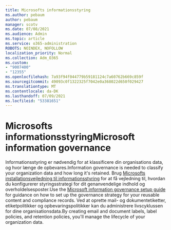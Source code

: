 ```yaml
---
title: Microsofts informationsstyring
ms.author: pebaum
author: pebaum
manager: scotv
ms.date: 07/08/2021
ms.audience: Admin
ms.topic: article
ms.service: o365-administration
ROBOTS: NOINDEX, NOFOLLOW
localization_priority: Normal
ms.collection: Adm_O365
ms.custom:
- "9007400"
- "12355"
ms.openlocfilehash: 7a93f94f044779b59181124c7a60762b669c859f
ms.sourcegitcommit: 49093c0f1322325f7042e0a368022d650f029427
ms.translationtype: MT
ms.contentlocale: da-DK
ms.lasthandoff: 07/09/2021
ms.locfileid: "53381651"
---
```

# <a name="microsoft-information-governance"></a><span data-ttu-id="40ff5-102">Microsofts informationsstyring</span><span class="sxs-lookup"><span data-stu-id="40ff5-102">Microsoft information governance</span></span>

<span data-ttu-id="40ff5-103">Informationsstyring er nødvendig for at klassificere din organisations data, og hvor længe de opbevares.</span><span class="sxs-lookup"><span data-stu-id="40ff5-103">Information governance is needed to classify your organization data and how long it's retained.</span></span> <span data-ttu-id="40ff5-104">Brug [Microsofts installationsvejledning til informationsstyring](https://admin.microsoft.com/AdminPortal/Home#/modernonboarding/migsetupguide) for at få vejledning til, hvordan du konfigurerer styringsstrategi for dit genanvendelige indhold og overholdelsesposter.</span><span class="sxs-lookup"><span data-stu-id="40ff5-104">Use the [Microsoft information governance setup guide](https://admin.microsoft.com/AdminPortal/Home#/modernonboarding/migsetupguide) for guidance on how to set up the governance strategy for your reusable content and compliance records.</span></span> <span data-ttu-id="40ff5-105">Ved at oprette mail- og dokumentetiketter, etiketpolitikker og opbevaringspolitikker kan du administrere livscyklussen for dine organisationsdata.</span><span class="sxs-lookup"><span data-stu-id="40ff5-105">By creating email and document labels, label policies, and retention policies, you'll manage the lifecycle of your organization data.</span></span>

